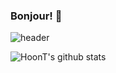 ### Bonjour! 👋

![header](https://capsule-render.vercel.app/api?type=transparent&color=auto&height=300&section=header&text=Hoon-T&fontSize=90)

![HoonT's github stats](https://github-readme-stats.vercel.app/api?username=HoonT&show_icons=true)
